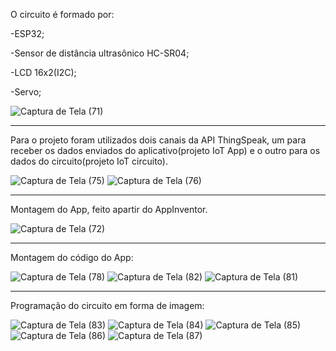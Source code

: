 O circuito é formado por:

-ESP32;

-Sensor de distância ultrasônico HC-SR04;

-LCD 16x2(I2C);

-Servo;

![Captura de Tela (71)](https://user-images.githubusercontent.com/107519508/176084744-46c9ed76-d6f8-4e25-956e-ba7b410ca31f.png)

----------------------------------------------------------------------------------------------------------------------------------------------------------------

Para o projeto foram utilizados dois canais da API ThingSpeak, um para receber os dados enviados do aplicativo(projeto IoT App) e o outro para os dados do circuito(projeto IoT circuito).

![Captura de Tela (75)](https://user-images.githubusercontent.com/107519508/176091528-6b52156a-d94a-44b1-bfe5-30f3c153f3e5.png)
![Captura de Tela (76)](https://user-images.githubusercontent.com/107519508/176091546-967d0d4b-7118-468f-b87f-0aee677af692.png)

----------------------------------------------------------------------------------------------------------------------------------------------------------------

Montagem do App, feito apartir do AppInventor.

![Captura de Tela (72)](https://user-images.githubusercontent.com/107519508/176092915-031a13e6-2a3f-43cd-ab5b-93998d8b2558.png)

----------------------------------------------------------------------------------------------------------------------------------------------------------------

Montagem do código do App:

![Captura de Tela (78)](https://user-images.githubusercontent.com/107519508/176095238-a64ae032-0262-42c5-8ae4-448141b982d5.png)
![Captura de Tela (82)](https://user-images.githubusercontent.com/107519508/176095246-6c804585-cefb-47e0-a978-24a9ade18e75.png)
![Captura de Tela (81)](https://user-images.githubusercontent.com/107519508/176095261-ba2ddc05-c845-4325-a78f-a62599c9ac55.png)

----------------------------------------------------------------------------------------------------------------------------------------------------------------

Programação do circuito em forma de imagem:

![Captura de Tela (83)](https://user-images.githubusercontent.com/107519508/176098022-20dc8bf5-1fc6-4274-b9b0-252d58ce13c9.png)
![Captura de Tela (84)](https://user-images.githubusercontent.com/107519508/176098047-ba6c5081-1eb8-4217-beef-5b4ba769a838.png)
![Captura de Tela (85)](https://user-images.githubusercontent.com/107519508/176098050-2b710e26-b5ac-4b25-a1d9-5d9d4e738552.png)
![Captura de Tela (86)](https://user-images.githubusercontent.com/107519508/176098068-8da8995e-33fc-4be7-9582-69790c05c73f.png)
![Captura de Tela (87)](https://user-images.githubusercontent.com/107519508/176098072-79fac57d-7824-4816-a934-ea402346088a.png)

